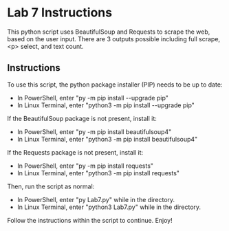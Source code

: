 # Lab 7 Instructions

This python script uses BeautifulSoup and Requests to scrape the web, based on the user input. There are 3 outputs possible including full scrape, \<p> select, and text count. 


## Instructions

To use this script, the python package installer (PIP) needs to be up to date:

* In PowerShell, enter "py -m pip install --upgrade pip"
* In Linux Terminal, enter "python3 -m pip install --upgrade pip"

If the BeautifulSoup package is not present, install it:

* In PowerShell, enter "py -m pip install beautifulsoup4"
* In Linux Terminal, enter "python3 -m pip install beautifulsoup4"

If the Requests package is not present, install it:

* In PowerShell, enter "py -m pip install requests"
* In Linux Terminal, enter "python3 -m pip install requests"

Then, run the script as normal:

* In PowerShell, enter "py Lab7.py" while in the directory.
* In Linux Terminal, enter "python3 Lab7.py" while in the directory.

Follow the instructions within the script to continue.
Enjoy!
